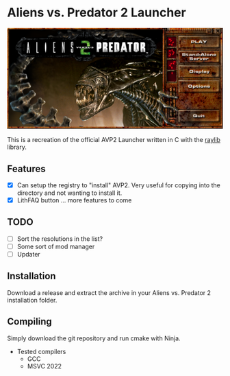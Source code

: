 # Aliens vs. Predator 2 Launcher
![Loader](images/loader.png)

This is a recreation of the official AVP2 Launcher written in C with the [raylib](https://www.raylib.com/) library.

## Features

- [x] Can setup the registry to "install" AVP2. Very useful for copying into the directory and not wanting to install it.
- [x] LithFAQ button ... more features to come

## TODO
- [ ] Sort the resolutions in the list?
- [ ] Some sort of mod manager
- [ ] Updater

## Installation

Download a release and extract the archive in your Aliens vs. Predator 2 installation folder.

## Compiling

Simply download the git repository and run cmake with Ninja.

* Tested compilers
    * GCC
    * MSVC 2022
